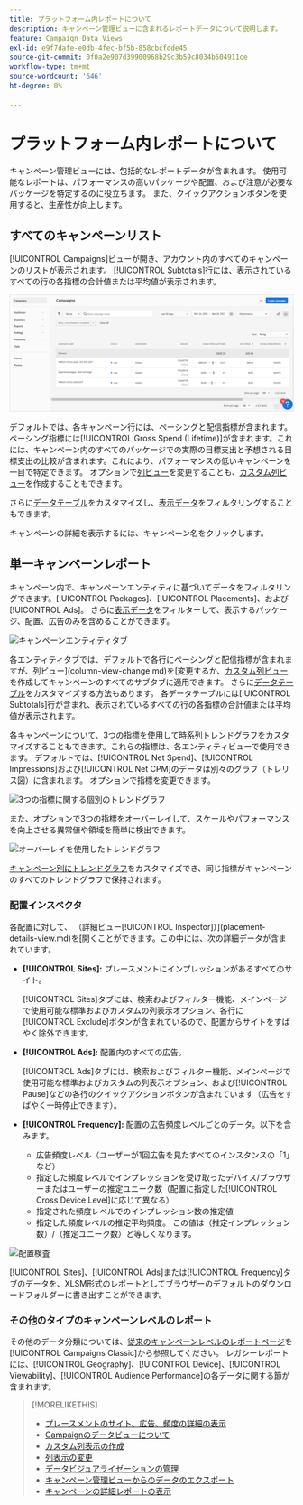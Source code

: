 ```yaml
---
title: プラットフォーム内レポートについて
description: キャンペーン管理ビューに含まれるレポートデータについて説明します。
feature: Campaign Data Views
exl-id: e9f7dafe-e0db-4fec-bf5b-858cbcfdde45
source-git-commit: 0f0a2e907d39900968b29c3b59c8034b604911ce
workflow-type: tm+mt
source-wordcount: '646'
ht-degree: 0%

---
```


# プラットフォーム内レポートについて

<!-- rename "About Performance Reports in Campaign Management Views?" -->
キャンペーン管理ビューには、包括的なレポートデータが含まれます。 使用可能なレポートは、パフォーマンスの高いパッケージや配置、および注意が必要なパッケージを特定するのに役立ちます。 また、クイックアクションボタンを使用すると、生産性が向上します。

## すべてのキャンペーンリスト

[!UICONTROL Campaigns]ビューが開き、アカウント内のすべてのキャンペーンのリストが表示されます。 [!UICONTROL Subtotals]行には、表示されているすべての行の各指標の合計値または平均値が表示されます。

![キャンペーンリスト](/help/dsp/assets/campaigns-list.png)

デフォルトでは、各キャンペーン行には、ペーシングと配信指標が含まれます。 ペーシング指標には[!UICONTROL Gross Spend (Lifetime)]が含まれます。これには、キャンペーン内のすべてのパッケージでの実際の目標支出と予想される目標支出の比較が含まれます。これにより、パフォーマンスの低いキャンペーンを一目で特定できます。 オプションで[列ビュー](column-view-change.md)を変更することも、[カスタム列ビュー](column-view-create.md)を作成することもできます。

さらに[データテーブル](campaign-data-views-about.md)をカスタマイズし、[表示データ](campaign-data-filter.md)をフィルタリングすることもできます。

キャンペーンの詳細を表示するには、キャンペーン名をクリックします。

## 単一キャンペーンレポート

キャンペーン内で、キャンペーンエンティティに基づいてデータをフィルタリングできます。[!UICONTROL Packages]、[!UICONTROL Placements]、および[!UICONTROL Ads]。 さらに[表示データ](campaign-data-filter.md)をフィルターして、表示するパッケージ、配置、広告のみを含めることができます。

![キャンペーンエンティティタブ](/help/dsp/assets/campaign-subtabs.png)

各エンティティタブでは、デフォルトで各行にペーシングと配信指標が含まれますが、列ビュー](column-view-change.md)を[変更するか、[カスタム列ビュー](column-view-create.md)を作成してキャンペーンのすべてのサブタブに適用できます。 さらに[データテーブル](campaign-data-views-about.md)をカスタマイズする方法もあります。 各データテーブルには[!UICONTROL Subtotals]行が含まれ、表示されているすべての行の各指標の合計値または平均値が表示されます。

各キャンペーンについて、3つの指標を使用して時系列トレンドグラフをカスタマイズすることもできます。これらの指標は、各エンティティビューで使用できます。 デフォルトでは、[!UICONTROL Net Spend]、[!UICONTROL Impressions]および[!UICONTROL Net CPM]のデータは別々のグラフ（トレリス図）に含まれます。 オプションで指標を変更できます。

![3つの指標に関する個別のトレンドグラフ](/help/dsp/assets/trend-chart-separate.png)

また、オプションで3つの指標をオーバーレイして、スケールやパフォーマンスを向上させる異常値や領域を簡単に検出できます。

![オーバーレイを使用したトレンドグラフ](/help/dsp/assets/trend-chart.png)

[キャンペーン別にトレンドグラフ](campaign-data-visualization-manage.md)をカスタマイズでき、同じ指標がキャンペーンのすべてのトレンドグラフで保持されます。

### 配置インスペクタ

各配置に対して、 （詳細ビュー[!UICONTROL Inspector]）](placement-details-view.md)を[開くことができます。この中には、次の詳細データが含まれています。

* **[!UICONTROL Sites]:** プレースメントにインプレッションがあるすべてのサイト。

   [!UICONTROL Sites]タブには、検索およびフィルター機能、メインページで使用可能な標準およびカスタムの列表示オプション、各行に[!UICONTROL Exclude]ボタンが含まれているので、配置からサイトをすばやく除外できます。

* **[!UICONTROL Ads]:** 配置内のすべての広告。

   [!UICONTROL Ads]タブには、検索およびフィルター機能、メインページで使用可能な標準およびカスタムの列表示オプション、および[!UICONTROL Pause]などの各行のクイックアクションボタンが含まれています（広告をすばやく一時停止できます）。

* **[!UICONTROL Frequency]:** 配置の広告頻度レベルごとのデータ。以下を含みます。
   * 広告頻度レベル（ユーザーが1回広告を見たすべてのインスタンスの「1」など）
   * 指定した頻度レベルでインプレッションを受け取ったデバイス/ブラウザーまたはユーザーの推定ユニーク数（配置に指定した[!UICONTROL Cross Device Level]に応じて異なる）
   * 指定された頻度レベルでのインプレッション数の推定値
   * 指定した頻度レベルの推定平均頻度。 この値は（推定インプレッション数）/（推定ユニーク数）と等しくなります。

![配置検査](/help/dsp/assets/placement-inspector-sites.png)

[!UICONTROL Sites]、[!UICONTROL Ads]または[!UICONTROL Frequency]タブのデータを、XLSM形式のレポートとしてブラウザーのデフォルトのダウンロードフォルダーに書き出すことができます。

### その他のタイプのキャンペーンレベルのレポート

その他のデータ分類については、[従来のキャンペーンレベルのレポートページ](/help/dsp/campaign-management/campaigns/campaign-view-report.md)を[!UICONTROL Campaigns Classic]から参照してください。 レガシーレポートには、[!UICONTROL Geography]、[!UICONTROL Device]、[!UICONTROL Viewability]、[!UICONTROL Audience Performance]の各データに関する節が含まれます。

>[!MORELIKETHIS]
>
>* [プレースメントのサイト、広告、頻度の詳細の表示](placement-details-view.md)
>* [Campaignのデータビューについて](campaign-data-views-about.md)
>* [カスタム列表示の作成](column-view-create.md)
>* [列表示の変更](column-view-change.md)
>* [データビジュアライゼーションの管理](campaign-data-visualization-manage.md)
>* [キャンペーン管理ビューからのデータのエクスポート](campaign-export-data.md)
>* [キャンペーンの詳細レポートの表示](/help/dsp/campaign-management/campaigns/campaign-view-report.md)


